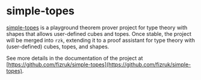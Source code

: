 # simple-topes

[simple-topes](https://github.com/fizruk/simple-topes) is a playground theorem prover project for type theory with shapes that allows user-defined cubes and topes. Once stable, the project will be merged into `rzk`, extending it to a proof assistant for type theory with (user-defined) cubes, topes, and shapes.

See more details in the documentation of the project at
[https://github.com/fizruk/simple-topes](https://github.com/fizruk/simple-topes).
